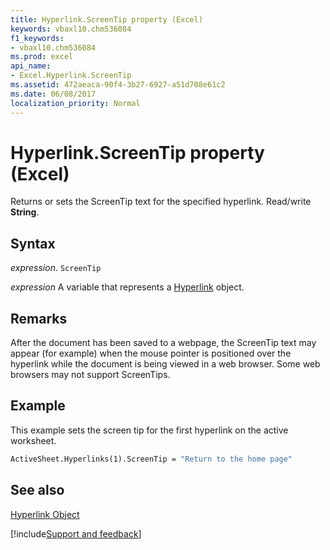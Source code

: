 ```yaml
---
title: Hyperlink.ScreenTip property (Excel)
keywords: vbaxl10.chm536084
f1_keywords:
- vbaxl10.chm536084
ms.prod: excel
api_name:
- Excel.Hyperlink.ScreenTip
ms.assetid: 472aeaca-90f4-3b27-6927-a51d708e61c2
ms.date: 06/08/2017
localization_priority: Normal
---
```



# Hyperlink.ScreenTip property (Excel)

Returns or sets the ScreenTip text for the specified hyperlink. Read/write  **String**.


## Syntax

_expression_. `ScreenTip`

_expression_ A variable that represents a [Hyperlink](Excel.Hyperlink.md) object.


## Remarks

After the document has been saved to a webpage, the ScreenTip text may appear (for example) when the mouse pointer is positioned over the hyperlink while the document is being viewed in a web browser. Some web browsers may not support ScreenTips.


## Example

This example sets the screen tip for the first hyperlink on the active worksheet.


```vb
ActiveSheet.Hyperlinks(1).ScreenTip = "Return to the home page"
```


## See also


[Hyperlink Object](Excel.Hyperlink.md)

[!include[Support and feedback](~/includes/feedback-boilerplate.md)]